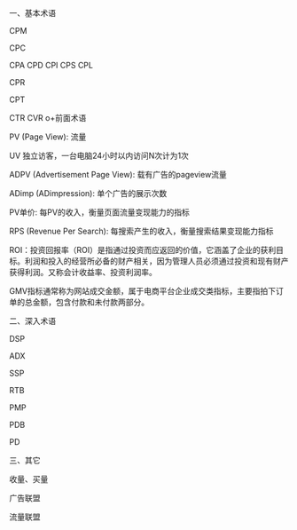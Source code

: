 一、基本术语

  CPM
  
  CPC
  
  CPA
  CPD
  CPI
  CPS
  CPL
  
  CPR
  
  CPT
  
  CTR
  CVR
  o+前面术语
  
PV (Page View): 流量

UV 独立访客，一台电脑24小时以内访问N次计为1次

ADPV (Advertisement Page View): 载有广告的pageview流量

ADimp (ADimpression): 单个广告的展示次数

PV单价: 每PV的收入，衡量页面流量变现能力的指标

RPS (Revenue Per Search): 每搜索产生的收入，衡量搜索结果变现能力指标

ROI：投资回报率（ROI）是指通过投资而应返回的价值，它涵盖了企业的获利目标。利润和投入的经营所必备的财产相关，因为管理人员必须通过投资和现有财产获得利润。又称会计收益率、投资利润率。

GMV指标通常称为网站成交金额，属于电商平台企业成交类指标，主要指拍下订单的总金额，包含付款和未付款两部分。
  
二、深入术语

DSP

ADX

SSP

RTB

PMP

PDB

PD

三、其它

收量、买量

广告联盟

流量联盟
